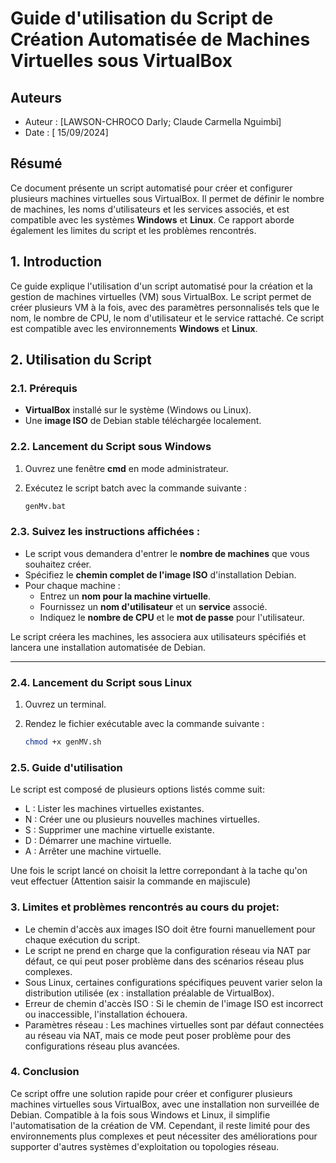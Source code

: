 # Guide d'utilisation du Script de Création Automatisée de Machines Virtuelles sous VirtualBox

## Auteurs
- Auteur : [LAWSON-CHROCO Darly; Claude Carmella Nguimbi]
- Date : [ 15/09/2024]

## Résumé
Ce document présente un script automatisé pour créer et configurer plusieurs machines virtuelles sous VirtualBox. Il permet de définir le nombre de machines, les noms d'utilisateurs et les services associés, et est compatible avec les systèmes **Windows** et **Linux**. Ce rapport aborde également les limites du script et les problèmes rencontrés.

## 1. Introduction
Ce guide explique l'utilisation d'un script automatisé pour la création et la gestion de machines virtuelles (VM) sous VirtualBox. Le script permet de créer plusieurs VM à la fois, avec des paramètres personnalisés tels que le nom, le nombre de CPU, le nom d'utilisateur et le service rattaché. Ce script est compatible avec les environnements **Windows** et **Linux**.

## 2. Utilisation du Script

### 2.1. Prérequis
- **VirtualBox** installé sur le système (Windows ou Linux).
- Une **image ISO** de Debian stable téléchargée localement.

### 2.2. Lancement du Script sous Windows
1. Ouvrez une fenêtre **cmd** en mode administrateur.
2. Exécutez le script batch avec la commande suivante :

   ```bash
   genMv.bat

### 2.3. Suivez les instructions affichées :

- Le script vous demandera d'entrer le **nombre de machines** que vous souhaitez créer.
- Spécifiez le **chemin complet de l'image ISO** d'installation Debian.
- Pour chaque machine :
  - Entrez un **nom pour la machine virtuelle**.
  - Fournissez un **nom d'utilisateur** et un **service** associé.
  - Indiquez le **nombre de CPU** et le **mot de passe** pour l'utilisateur.

Le script créera les machines, les associera aux utilisateurs spécifiés et lancera une installation automatisée de Debian.

---

### 2.4. Lancement du Script sous Linux

1. Ouvrez un terminal.
2. Rendez le fichier exécutable avec la commande suivante :

   ```bash
   chmod +x genMV.sh

### 2.5. Guide d'utilisation

Le script est composé de plusieurs options listés comme suit:

- L : Lister les machines virtuelles existantes.
- N : Créer une ou plusieurs nouvelles machines virtuelles.
- S : Supprimer une machine virtuelle existante.
- D : Démarrer une machine virtuelle.
- A : Arrêter une machine virtuelle.

Une fois le script lancé on choisit la lettre correpondant à la tache qu'on veut effectuer (Attention saisir la commande en majiscule)

### 3. Limites et problèmes rencontrés au cours du projet: 

- Le chemin d'accès aux images ISO doit être fourni manuellement pour chaque exécution du script.
- Le script ne prend en charge que la configuration réseau via NAT par défaut, ce qui peut poser problème dans des scénarios réseau plus complexes.
- Sous Linux, certaines configurations spécifiques peuvent varier selon la distribution utilisée (ex : installation préalable de VirtualBox).
- Erreur de chemin d'accès ISO : Si le chemin de l'image ISO est incorrect ou inaccessible, l'installation échouera.
- Paramètres réseau : Les machines virtuelles sont par défaut connectées au réseau via NAT, mais ce mode peut poser problème pour des configurations réseau plus avancées.


### 4. Conclusion

Ce script offre une solution rapide pour créer et configurer plusieurs machines virtuelles sous VirtualBox, avec une installation non surveillée de Debian. Compatible à la fois sous Windows et Linux, il simplifie l'automatisation de la création de VM. Cependant, il reste limité pour des environnements plus complexes et peut nécessiter des améliorations pour supporter d'autres systèmes d'exploitation ou topologies réseau.



